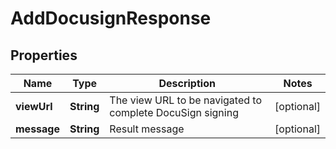 

# AddDocusignResponse


## Properties

| Name | Type | Description | Notes |
|------------ | ------------- | ------------- | -------------|
|**viewUrl** | **String** | The view URL to be navigated to complete DocuSign signing |  [optional] |
|**message** | **String** | Result message |  [optional] |




